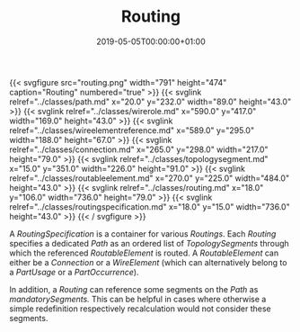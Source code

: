 ﻿---
title: Routing
toc: false
type: specs
date: "2019-05-05T00:00:00+01:00"
draft: false
menu:
  vec120:
    identifier: topology-and-geometry/routing    
    parent: topology-and-geometry
    weight: 1005009 

# Prev/next pager order (if `docs_section_pager` enabled in `params.toml`)
weight: 1005009
---
{{< svgfigure src="routing.png" width="791" height="474" caption="Routing" numbered="true" >}}
  {{< svglink relref="../classes/path.md" x="20.0" y="232.0" width="89.0" height="43.0" >}}
  {{< svglink relref="../classes/wirerole.md" x="590.0" y="417.0" width="169.0" height="43.0" >}}
  {{< svglink relref="../classes/wireelementreference.md" x="589.0" y="295.0" width="188.0" height="67.0" >}}
  {{< svglink relref="../classes/connection.md" x="265.0" y="298.0" width="217.0" height="79.0" >}}
  {{< svglink relref="../classes/topologysegment.md" x="15.0" y="351.0" width="226.0" height="91.0" >}}
  {{< svglink relref="../classes/routableelement.md" x="270.0" y="225.0" width="484.0" height="43.0" >}}
  {{< svglink relref="../classes/routing.md" x="18.0" y="106.0" width="736.0" height="79.0" >}}
  {{< svglink relref="../classes/routingspecification.md" x="18.0" y="15.0" width="736.0" height="43.0" >}}
{{< / svgfigure >}}
<html>   <head>     </head>   <body>     <p> A <i>RoutingSpecification</i> is a container for various <i>Routings</i>. Each <i>Routing</i> specifies a dedicated <i>Path</i> as an ordered list of <i>TopologySegments</i> through which the referenced <i>RoutableElement</i> is routed. A <i>RoutableElement</i> can either be a <i>Connection</i> or a <i>WireElement </i>(which can alternatively belong to a <i>PartUsage</i> or a <i>PartOccurrence</i>).      </p>      <p> In addition, a <i>Routing</i> can reference some segments on the <i>Path</i> as <i>mandatorySegments. </i>This can be helpful in cases where otherwise a simple redefinition respectively recalculation would not consider these segments.      </p>    </body> </html> 
